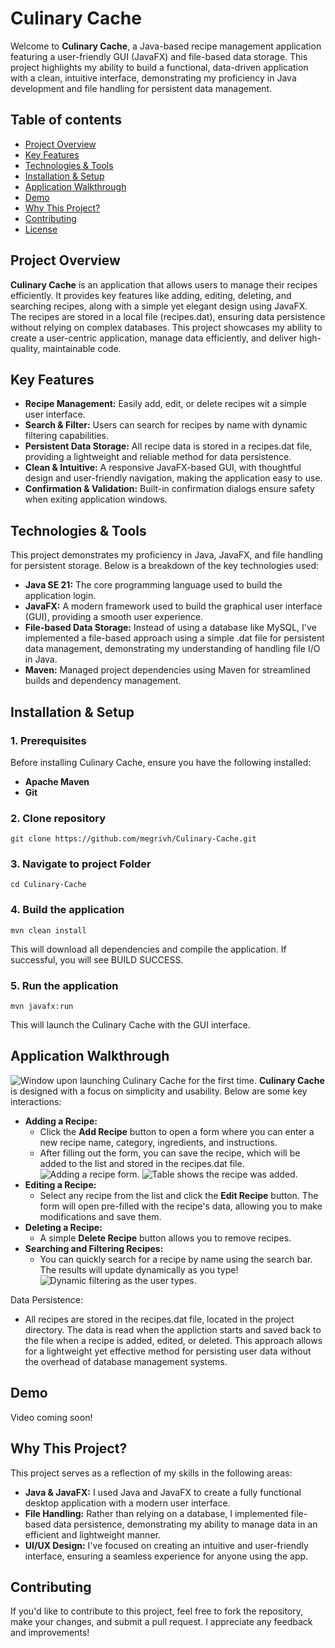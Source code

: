 
# Culinary Cache

Welcome to **Culinary Cache**, a Java-based recipe management application featuring a user-friendly GUI (JavaFX) and file-based data storage. This project 
highlights my ability to build a functional, data-driven application with a clean, intuitive interface, demonstrating my proficiency in Java development and file handling for persistent data management.

## Table of contents
* [Project Overview](#project-overview)
* [Key Features](#key-features)
* [Technologies & Tools](#technologies-and-tools)
* [Installation & Setup](#installation-and-setup)
* [Application Walkthrough](#application-walkthrough)
* [Demo](#demo)
* [Why This Project?](#why-this-project)
* [Contributing](#contributing)
* [License](#license)

## Project Overview
**Culinary Cache** is an application that allows users to manage their recipes efficiently. It provides key features like adding, editing, deleting, and searching recipes, along with a simple yet elegant design using JavaFX. The recipes are stored in a local file (recipes.dat), ensuring data persistence without relying on complex databases. This project showcases my ability to create a user-centric application, manage data efficiently, and deliver high-quality, maintainable code.

## Key Features
- **Recipe Management:** Easily add, edit, or delete recipes wit a simple user interface.
- **Search & Filter:** Users can search for recipes by name with dynamic filtering capabilities.
- **Persistent Data Storage:** All recipe data is stored in a recipes.dat file, providing a lightweight and reliable method for data persistence. 
- **Clean & Intuitive:** A responsive JavaFX-based GUI, with thoughtful design and user-friendly navigation, making the application easy to use.
- **Confirmation & Validation:** Built-in confirmation dialogs ensure safety when exiting application windows. 

## Technologies & Tools
This project demonstrates my proficiency in Java, JavaFX, and file handling for persistent storage. Below is a breakdown of the key technologies used:
- **Java SE 21:** The core programming language used to build the application login.
- **JavaFX:** A modern framework used to build the graphical user interface (GUI), providing a smooth user experience.
- **File-based Data Storage:** Instead of using a database like MySQL, I've implemented a file-based approach using a simple .dat file for persistent data management, demonstrating my understanding of handling file I/O in Java.
- **Maven:** Managed project dependencies using Maven for streamlined builds and dependency management.

## Installation & Setup
### 1. Prerequisites
Before installing Culinary Cache, ensure you have the following installed:
- **Apache Maven**
- **Git**

### 2. Clone repository
```
git clone https://github.com/megrivh/Culinary-Cache.git
```

### 3. Navigate to project Folder
```
cd Culinary-Cache
```

### 4. Build the application
```
mvn clean install
```
This will download all dependencies and compile the application. If successful, you will see BUILD SUCCESS.

### 5. Run the application
```
mvn javafx:run
```
This will launch the Culinary Cache with the GUI interface.

## Application Walkthrough
![Window upon launching Culinary Cache for the first time.](../images/open-screen.png)
**Culinary Cache** is designed with a focus on simplicity and usability. Below are some key interactions:

- **Adding a Recipe:**
    - Click the **Add Recipe** button to open a form where you can enter a new recipe name, category, ingredients, and instructions.
    - After filling out the form, you can save the recipe, which will be added to the list and stored in the recipes.dat file.
    ![Adding a recipe form.](../images/add-recipe1.png)
    ![Table shows the recipe was added.](../images/add-recipe2.png)
- **Editing a Recipe:**
    - Select any recipe from the list and click the **Edit Recipe** button. The form will open pre-filled with the recipe's data, allowing you to make modifications and save them.
- **Deleting a Recipe:**
    - A simple **Delete Recipe** button allows you to remove recipes.
- **Searching and Filtering Recipes:**
    - You can quickly search for a recipe by name using the search bar. The results will update dynamically as you type!
    ![Dynamic filtering as the user types.](../images/search-recipe.png)

Data Persistence:
- All recipes are stored in the recipes.dat file, located in the project directory. The data is read when the appliction starts and saved back to the file when a recipe is added, edited, or deleted. This approach allows for a lightweight yet effective method for persisting user data without the overhead of database management systems.

## Demo
Video coming soon!

## Why This Project?
This project serves as a reflection of my skills in the following areas:
- **Java & JavaFX:** I used Java and JavaFX to create a fully functional desktop application with a modern user interface.
- **File Handling:** Rather than relying on a database, I implemented file-based data persistence, demonstrating my ability to manage data in an efficient and lightweight manner.
- **UI/UX Design:** I've focused on creating an intuitive and user-friendly interface, ensuring a seamless experience for anyone using the app.

## Contributing
If you'd like to contribute to this project, feel free to fork the repository, make your changes, and submit a pull request. I appreciate any feedback and improvements!






